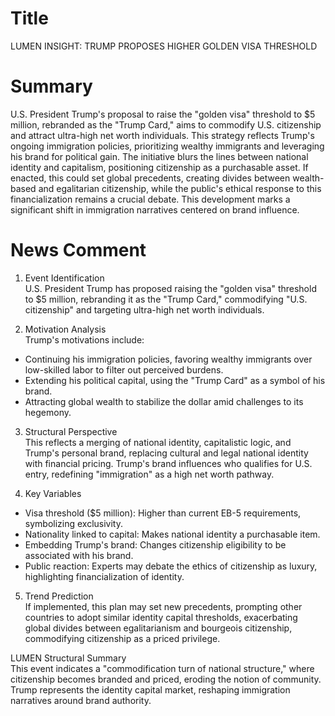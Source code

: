 # Title
LUMEN INSIGHT: TRUMP PROPOSES HIGHER GOLDEN VISA THRESHOLD

# Summary
U.S. President Trump's proposal to raise the "golden visa" threshold to $5 million, rebranded as the "Trump Card," aims to commodify U.S. citizenship and attract ultra-high net worth individuals. This strategy reflects Trump's ongoing immigration policies, prioritizing wealthy immigrants and leveraging his brand for political gain. The initiative blurs the lines between national identity and capitalism, positioning citizenship as a purchasable asset. If enacted, this could set global precedents, creating divides between wealth-based and egalitarian citizenship, while the public's ethical response to this financialization remains a crucial debate. This development marks a significant shift in immigration narratives centered on brand influence.

# News Comment
1. Event Identification  
U.S. President Trump has proposed raising the "golden visa" threshold to $5 million, rebranding it as the "Trump Card," commodifying "U.S. citizenship" and targeting ultra-high net worth individuals.

2. Motivation Analysis  
Trump's motivations include:   
- Continuing his immigration policies, favoring wealthy immigrants over low-skilled labor to filter out perceived burdens.  
- Extending his political capital, using the "Trump Card" as a symbol of his brand.  
- Attracting global wealth to stabilize the dollar amid challenges to its hegemony.

3. Structural Perspective  
This reflects a merging of national identity, capitalistic logic, and Trump's personal brand, replacing cultural and legal national identity with financial pricing. Trump's brand influences who qualifies for U.S. entry, redefining "immigration" as a high net worth pathway.

4. Key Variables  
- Visa threshold ($5 million): Higher than current EB-5 requirements, symbolizing exclusivity.  
- Nationality linked to capital: Makes national identity a purchasable item.  
- Embedding Trump's brand: Changes citizenship eligibility to be associated with his brand.  
- Public reaction: Experts may debate the ethics of citizenship as luxury, highlighting financialization of identity.

5. Trend Prediction  
If implemented, this plan may set new precedents, prompting other countries to adopt similar identity capital thresholds, exacerbating global divides between egalitarianism and bourgeois citizenship, commodifying citizenship as a priced privilege.

LUMEN Structural Summary  
This event indicates a "commodification turn of national structure," where citizenship becomes branded and priced, eroding the notion of community. Trump represents the identity capital market, reshaping immigration narratives around brand authority.
